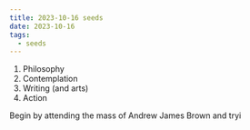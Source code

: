 ```yaml
---
title: 2023-10-16 seeds
date: 2023-10-16
tags:
  - seeds
---
```

1. Philosophy
2. Contemplation
3. Writing (and arts)
4. Action

Begin by attending the mass of Andrew James Brown and tryi

